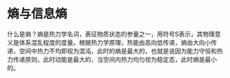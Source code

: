 # 熵与信息熵

什么是熵？熵是热力学名词，表征物质状态的参量之一，用符号S表示，其物理意义是体系混乱程度的度量。根据热力学原理，热能由高向低传递，熵由大向小传递，空间中热力不均即视为混沌，此时的熵是最大的，也就是说因为能力守恒和热力传递原则，此时动能是最大的，当空间内热力均匀视为稳定态，此时熵是最小的。


